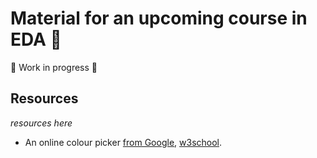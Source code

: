 # Material for an upcoming course in EDA :milky_way:

:rocket: Work in progress :construction_worker: 

## Resources

*resources here*

- An online colour picker [from Google](https://www.google.com/search?q=colour+picker+online&oq=colour+picker+online), [w3school](https://www.w3schools.com/colors/colors_picker.asp).